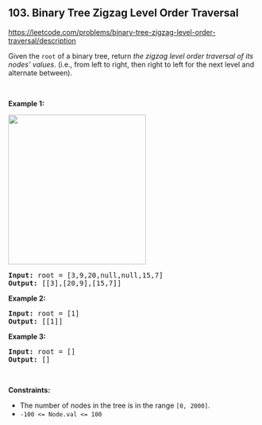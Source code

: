 ## 103. Binary Tree Zigzag Level Order Traversal

<https://leetcode.com/problems/binary-tree-zigzag-level-order-traversal/description>

<div class="elfjS" data-track-load="description_content"><p>Given the <code>root</code> of a binary tree, return <em>the zigzag level order traversal of its nodes' values</em>. (i.e., from left to right, then right to left for the next level and alternate between).</p>

<p>&nbsp;</p>
<p><strong class="example">Example 1:</strong></p>
<img alt="" src="https://assets.leetcode.com/uploads/2021/02/19/tree1.jpg" style="width: 277px; height: 302px;">
<pre><strong>Input:</strong> root = [3,9,20,null,null,15,7]
<strong>Output:</strong> [[3],[20,9],[15,7]]
</pre>

<p><strong class="example">Example 2:</strong></p>

<pre><strong>Input:</strong> root = [1]
<strong>Output:</strong> [[1]]
</pre>

<p><strong class="example">Example 3:</strong></p>

<pre><strong>Input:</strong> root = []
<strong>Output:</strong> []
</pre>

<p>&nbsp;</p>
<p><strong>Constraints:</strong></p>

<ul>
 <li>The number of nodes in the tree is in the range <code>[0, 2000]</code>.</li>
 <li><code>-100 &lt;= Node.val &lt;= 100</code></li>
</ul>
</div>
